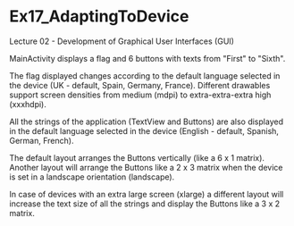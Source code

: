 # Ex17_AdaptingToDevice
Lecture 02 - Development of Graphical User Interfaces (GUI)

MainActivity displays a flag and 6 buttons with texts from "First" to "Sixth".

The flag displayed changes according to the default language selected in the device (UK - default, Spain, Germany, France).
Different drawables support screen densities from medium (mdpi) to extra-extra-extra high (xxxhdpi).

All the strings of the application (TextView and Buttons) are also displayed in the default language selected in the device (English - default, Spanish, German, French).

The default layout arranges the Buttons vertically (like a 6 x 1 matrix).
Another layout will arrange the Buttons like a 2 x 3 matrix when the device is set in a landscape orientation (landscape).

In case of devices with an extra large screen (xlarge) a different layout will increase the text size of all the strings and display the Buttons like a 3 x 2 matrix.
